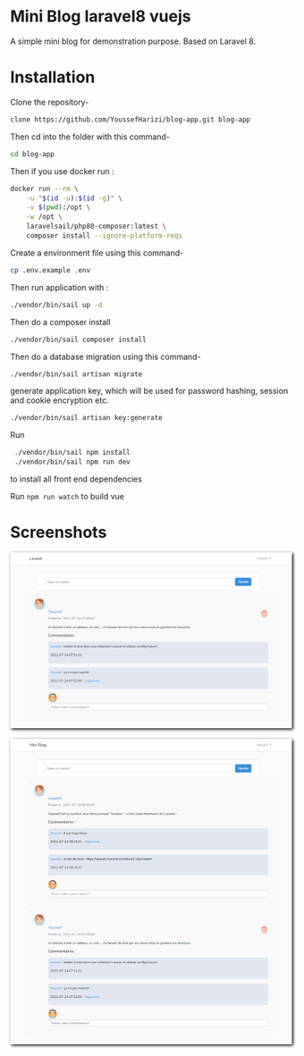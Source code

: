 # Mini Blog laravel8 vuejs
A simple mini blog for demonstration purpose. Based on Laravel 8.

# Installation
Clone the repository-
```sh
clone https://github.com/YoussefHarizi/blog-app.git blog-app
```
Then cd into the folder with this command-
```sh
cd blog-app
```
Then if you use docker run :
```sh
docker run --rm \
    -u "$(id -u):$(id -g)" \
    -v $(pwd):/opt \
    -w /opt \
    laravelsail/php80-composer:latest \
    composer install --ignore-platform-reqs
```
Create a environment file using this command-
```sh
cp .env.example .env
```
Then run application with :
```sh
./vendor/bin/sail up -d
```
Then do a composer install
```sh
./vendor/bin/sail composer install
```

Then do a database migration using this command-
```sh
./vendor/bin/sail artisan migrate
```
generate application key, which will be used for password hashing, session and cookie encryption etc.
```sh
./vendor/bin/sail artisan key:generate
```
Run 
```sh
 ./vendor/bin/sail npm install 
 ./vendor/bin/sail npm run dev 
 ``` 
 to install all front end dependencies
 
Run ``` npm run watch ``` to build vue 
# Screenshots
<p align="center"><img src="https://github.com/YoussefHarizi/blog-app/blob/main/public/images/img1.png" style="width:400;box-shadow: 2px 2px 5px black;margin-bottom:2px;"></p>
<p align="center"><img src="https://github.com/YoussefHarizi/blog-app/blob/main/public/images/img4.png" style="width:400;box-shadow: 2px 2px 5px black;margin-bottom:2px;"></p>





